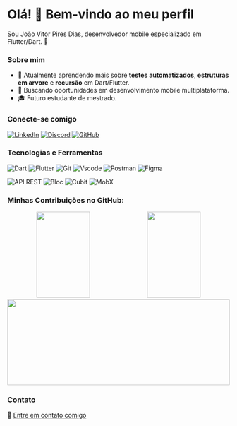 # Olá! 👋 Bem-vindo ao meu perfil

Sou João Vitor Pires Dias, desenvolvedor mobile especializado em Flutter/Dart. 🚀

### Sobre mim
- 🌱 Atualmente aprendendo mais sobre **testes automatizados**, **estruturas em arvore** e **recursão** em Dart/Flutter.
- 💼 Buscando oportunidades em desenvolvimento mobile multiplataforma.
- 🎓 Futuro estudante de mestrado.

### Conecte-se comigo 
[![LinkedIn](https://img.shields.io/badge/LinkedIn-0077B5?style=for-the-badge&logo=linkedin&logoColor=white)](https://www.linkedin.com/in/joaovitorpd/) [![Discord](https://img.shields.io/badge/Discord-7289DA?style=for-the-badge&logo=discord&logoColor=white)](https://discord.com/channels/@joaovitorpdias/) [![GitHub](https://img.shields.io/badge/GitHub-100000?style=for-the-badge&logo=github&logoColor=white)](https://github.com/joaovitorpd)

### Tecnologias e Ferramentas
![Dart](https://img.shields.io/badge/Dart-0175C2?style=for-the-badge&logo=dart&logoColor=white) ![Flutter](https://img.shields.io/badge/Flutter-02569B?style=for-the-badge&logo=flutter&logoColor=white) ![Git](https://img.shields.io/badge/GIT-E44C30?style=for-the-badge&logo=git&logoColor=white) ![Vscode](https://img.shields.io/badge/Vscode-007ACC?style=for-the-badge&logo=visual-studio-code&logoColor=white) ![Postman](https://img.shields.io/badge/Postman-FF6C37.svg?style=for-the-badge&logo=Postman&logoColor=white) ![Figma](https://img.shields.io/badge/Figma-696969?style=for-the-badge&logo=figma&logoColor=figma)

![API REST](https://img.shields.io/badge/API%20REST-008000?style=for-the-badge&logo=fastapi&logoColor=white) ![Bloc](https://img.shields.io/badge/Bloc-2496ED?style=for-the-badge&logo=flutter&logoColor=white) ![Cubit](https://img.shields.io/badge/Cubit-087E8B?style=for-the-badge&logo=flutter&logoColor=white) ![MobX](https://img.shields.io/badge/MobX-E4405F?style=for-the-badge&logo=mobx&logoColor=white)

### Minhas Contribuições no GitHub:
<div align="center">
  <img width="49%" height="195px" src="https://github-readme-stats.vercel.app/api?username=joaovitorpd&show_icons=true&theme=radical" />
  <img width="49%" height="195px" src="https://github-readme-stats.vercel.app/api/top-langs/?username=joaovitorpd&layout=compact&theme=radical" />
</div>

<div align="center">
  <img width="100%" height="195px" src="https://ghchart.rshah.org/joaovitorpd" />
</div>



### Contato
📧 [Entre em contato comigo](mailto:joaovitorpd@gmail.com)
